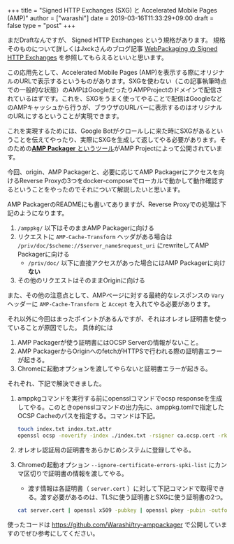 +++
title = "Signed HTTP Exchanges (SXG) と Accelerated Mobile Pages (AMP)"
author = ["warashi"]
date = 2019-03-16T11:33:29+09:00
draft = false
type = "post"
+++

まだDraftなんですが、 Signed HTTP Exchanges という規格があります。
規格そのものについて詳しくはJxckさんのブログ記事 [WebPackaging の Signed HTTP Exchanges](https://blog.jxck.io/entries/2018-12-01/signed-http-exchanges.html) を参照してもらえるといいと思います。

この応用先として、Accelerated Mobile Pages (AMP)を表示する際にオリジナルのURLで表示するというものがあります。SXGを使わない（この記事執筆時点での一般的な状態）のAMPはGoogleだったりAMPProjectのドメインで配信されているはずです。これを、SXGをうまく使ってやることで配信はGoogleなどのAMPキャッシュから行うが、ブラウザのURLバーに表示するのはオリジナルのURLにするということが実現できます。

これを実現するためには、Google Botがクロールしに来た時にSXGがあるということを伝えてやったり、実際にSXGを生成して返してやる必要があります。そのための[**AMP Packager** というツール](https://github.com/ampproject/amppackager)がAMP Projectによって公開されています。

今回、origin、AMP Packagerと、必要に応じてAMP Packagerにアクセスを向けるReverse Proxyの3つをdocker-composeでローカルで動かして動作確認するということをやったのでそれについて解説したいと思います。

AMP PackagerのREADMEにも書いてありますが、Reverse Proxyでの処理は下記のようになります。

1.  `/amppkg/` 以下はそのままAMP Packagerに向ける
2.  リクエストに `AMP-Cache-Transform` ヘッダがある場合は `/priv/doc/$scheme://$server_name$request_uri` にrewriteしてAMP Packagerに向ける
    -   `/priv/doc/` 以下に直接アクセスがあった場合にはAMP Packagerに向け **ない**
3.  その他のリクエストはそのままOriginに向ける

また、その他の注意点として、AMPページに対する最終的なレスポンスの `Vary` ヘッダーに `AMP-Cache-Transform` と `Accept` を入れてやる必要があります。

それ以外に今回はまったポイントがあるんですが、それはオレオレ証明書を使っていることが原因でした。
具体的には

1.  AMP Packagerが使う証明書にはOCSP Serverの情報がないこと。
2.  AMP PackagerからOriginへのfetchがHTTPSで行われる際の証明書エラーが起きる。
3.  Chromeに起動オプションを渡してやらないと証明書エラーが起きる。

それぞれ、下記で解決できました。

1.  amppkgコマンドを実行する前にopensslコマンドでocsp responseを生成してやる。このときopensslコマンドの出力先に、amppkg.tomlで指定したOCSP Cacheのパスを指定する。コマンドは下記。
    ```bash
    touch index.txt index.txt.attr
    openssl ocsp -noverify -index ./index.txt -rsigner ca.ocsp.cert -rkey ca.privkey -CA ca.cert -ndays 7 -issuer ca.cert -cert server.cert -respout /tmp/amppkg-ocsp
    ```
2.  オレオレ認証局の証明書をあらかじめシステムに登録してやる。
3.  Chromeの起動オプション `--ignore-certificate-errors-spki-list` にカンマ区切りで証明書の情報を渡してやる。

    -   渡す情報は各証明書（ `server.cert` ）に対して下記コマンドで取得できる。渡す必要があるのは、TLSに使う証明書とSXGに使う証明書の2つ。

    <!--listend-->

    ```bash
    cat server.cert | openssl x509 -pubkey | openssl pkey -pubin -outform der | openssl dgst -sha256 -binary | base64
    ```

使ったコードは <https://github.com/Warashi/try-amppackager> で公開していますのでぜひ参考にしてください。
